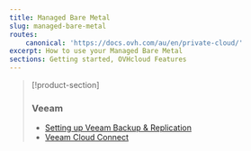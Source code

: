 ```yaml
---
title: Managed Bare Metal
slug: managed-bare-metal
routes:
    canonical: 'https://docs.ovh.com/au/en/private-cloud/'
excerpt: How to use your Managed Bare Metal
sections: Getting started, OVHcloud Features 
---
```


> [!product-section]
>
> ### Veeam
>
> - [Setting up Veeam Backup & Replication](https://docs.ovh.com/au/en/storage/veeam-backup-replication/)
> - [Veeam Cloud Connect](https://docs.ovh.com/au/en/storage/veeam-cloud-connect/)
>